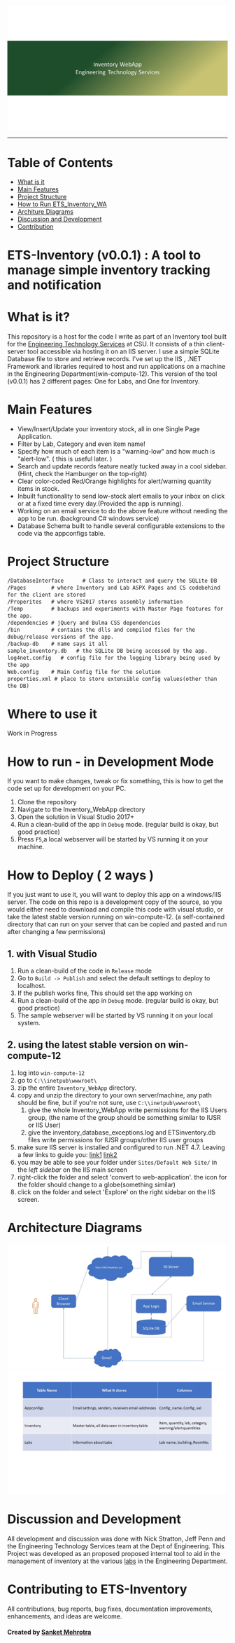 <div align="center">
  <img src="images/header-logo.JPG"><br>
</div>

-----------------

# Table of Contents
- [What is it](#what_is_it)
- [Main Features](#main-features)  
- [Project Structure](#project_structure)
- [How to Run ETS_Inventory_WA](#how-to-run)
- [Architure Diagrams](#digs)   
- [Discussion and Development](#dev)
- [Contribution](#contri)


# ETS-Inventory (v0.0.1) : A tool to manage simple inventory tracking and notification


# What is it? <a name="what_is_it"></a>

This repository is a host for the code I write as part of an Inventory tool built for the [Engineering Technology Services](https://www.engr.colostate.edu/ets/) at CSU. 
It consists of a thin client-server tool accessible via hosting it on an IIS server. I use a simple SQLite Database file to store and retrieve records.
I've set up the IIS , .NET Framework and libraries required to host and run applications on a machine in the Engineering Department(win-compute-12).
This version of the tool (v0.0.1) has 2 different pages: One for Labs, and One for Inventory.

# Main Features <a name="main-features"></a>

- View/Insert/Update your inventory stock, all in one Single Page Application. 
- Filter by Lab, Category and even item name!
- Specify how much of each item is a "warning-low" and how much is "alert-low". ( this is useful later. )
- Search and update records feature neatly tucked away in a cool sidebar.(Hint, check the Hamburger on the top-right) 
- Clear color-coded Red/Orange highlights for alert/warning quantity items in stock.
- Inbuilt functionality to send low-stock alert emails to your inbox on click or at a fixed time every day.(Provided the app is running).
- Working on an email service to do the above feature without needing the app to be run. (background C# windows service)
- Database Schema built to handle several configurable extensions to the code via the appconfigs table.

# Project Structure <a name="project_structure"></a>
    /DatabaseInterface      # Class to interact and query the SQLite DB 
    /Pages        # where Inventory and Lab ASPX Pages and CS codebehind for the client are stored
    /Properites   # where VS2017 stores assembly information
    /Temp         # backups and experiments with Master Page features for the app. 
    /dependencies # jQuery and Bulma CSS dependencies 
    /bin          # contains the dlls and compiled files for the debug/release versions of the app.
    /backup-db    # name says it all
    sample_inventory.db   # the SQLite DB being accessed by the app.
    log4net.config   # config file for the logging library being used by the app
    Web.config    # Main Config file for the solution
    properties.xml # place to store extensible config values(other than the DB)
        

# Where to use it <a name="where-to-use"></a>
Work in Progress

# How to run - in Development Mode <a name="how-to-run"></a>
If you want to make changes, tweak or fix something, this is how to get the code set up for development on your PC. 
1. Clone the repository
2. Navigate to the Inventory_WebApp directory
3. Open the solution in Visual Studio 2017+
4. Run a clean-build of the app in `Debug` mode. (regular build is okay, but good practice)
6. Press `F5`,a local webserver will be started by VS running it on your machine.

# How to Deploy ( 2 ways ) <a name="how-to-run"></a>
If you just want to use it, you will want to deploy this app on a windows/IIS server. The code on this repo is a development copy of the source, so you would either need to download and compile this code with visual studio, or take the latest stable version running on win-compute-12. (a self-contained directory that can run on your server that can be copied and pasted and run after changing a few permissions)
## 1. with Visual Studio
  1. Run a clean-build of the code in `Release` mode
  2. Go to `Build -> Publish` and select the default settings to deploy to localhost. 
  3. If the publish works fine, This should set the app working on   
  4. Run a clean-build of the app in `Debug` mode. (regular build is okay, but good practice)
6. The sample webserver will be started by VS running it on your local system.
## 2. using the latest stable version on win-compute-12
  1. log into `win-compute-12`
  2. go to `C:\\inetpub\wwwroot\`
  3. zip the entire `Inventory_WebApp` directory. 
  4. copy and unzip the directory to your own server/machine, any path should be fine, but if you're not sure, use `C:\\inetpub\wwwroot\`
     1. give the whole Inventory_WebApp write permissions for the IIS Users group, (the name of the group should be something similar to IUSR or IIS User)
     2. give the inventory_database_exceptions.log and ETSinventory.db files write permissions for IUSR groups/other IIS user groups  
  5. make sure IIS server is installed and configured to run .NET 4.7. Leaving a few links to guide you: [link1](https://www.systemsitpro.com/2017/02/how-to-install-iis-10-on-windows-server_3.html) [link2](https://enterprise.arcgis.com/en/web-adaptor/latest/install/iis/enable-iis-2016-components-server.htm)
  6. you may be able to see your folder under `Sites/Default Web Site/` in the *left sidebar* on the IIS main screen
  7. right-click the folder and select 'convert to web-application'. the icon for the folder should change to a globe(something similar)
  8. click on the folder and select 'Explore' on the right sidebar on the IIS screen.

# Architecture Diagrams <a name="digs"></a>
<div align="center">
  <img src="images/architecture-dig.JPG"><br>
</div>

<div align="center">
  <img src="images/db-schema.JPG"><br>
</div>


# Discussion and Development <a name="dev"></a>
All development and discussion was done with Nick Stratton, Jeff Penn and the Engineering Technology Services team at the Dept of Engineering. This Project was developed as an proposed proposed internal tool to aid in the management of inventory at the various [labs](https://www.engr.colostate.edu/ets/lab-and-classroom-overview/) in the Engineering Department.

# Contributing to ETS-Inventory <a name="contri"></a>
All contributions, bug reports, bug fixes, documentation improvements, enhancements, and ideas are welcome.

#### Created by [Sanket Mehrotra](https://github.com/mehrotrasan16)



